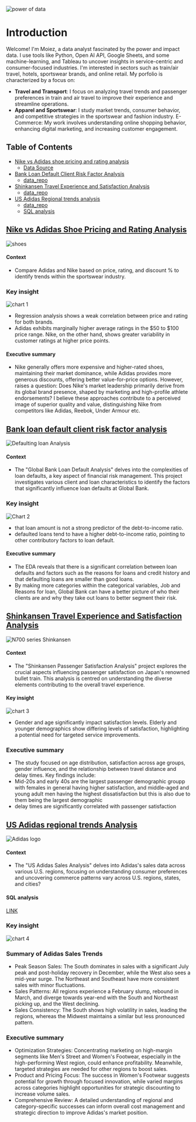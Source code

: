 ![power of data](https://github.com/moiez326/US-Adidas-sales/blob/main/media/Screenshot%202023-12-06%20at%2013.53.07.png)

# Introduction
Welcome! I'm Moiez, a data analyst fascinated by the power and impact data. I use tools like Python, Open AI API, Google Sheets, and some machine-learning, and Tableau to uncover insights in service-centric and consumer-focused industries.
I'm interested in sectors such as train/air travel, hotels, sportswear brands, and online retail. My porfolio is characterized by a focus on:

- **Travel and Transport**: I focus on analyzing travel trends and passenger preferences in train and air travel to improve their experience and streamline operations.
- **Apparel and Sportswear**: I study market trends, consumer behavior, and competitive strategies in the sportswear and fashion industry.
E-Commerce: My work involves understanding online shopping behavior, enhancing digital marketing, and increasing customer engagement.

## Table of Contents
- [Nike vs Adidas shoe pricing and rating analysis](https://github.com/moiez326/Data_analysis_portfolio/blob/main/Nike%20vs.%20Adidas%20shoes/nike_adidas.ipynb)
  - [Data Source](https://www.kaggle.com/datasets/kaushiksuresh147/adidas-vs-nike)
- [Bank Loan Default Client Risk Factor Analysis](https://github.com/moiez326/loandefault/blob/main/loan_EDA.ipynb)
  - [data_repo](https://github.com/moiez326/loandefault/tree/main/data)
- [Shinkansen Travel Experience and Satisfaction Analysis](https://github.com/moiez326/Data_analysis_portfolio/blob/main/Shinkansen/shinki_EDA.ipynb)
  - [data_repo](https://github.com/moiez326/shinkansen/tree/main/data)
- [US Adidas Regional trends analysis](https://github.com/moiez326/US-Adidas-sales/blob/main/adidas_EDA.ipynb)
  - [data_repo](https://github.com/moiez326/US-Adidas-sales/tree/main/data)
  - [SQL analysis](https://github.com/moiez326/Data_analysis_portfolio/blob/main/US%20Adidas/US%20Adidas%20SQL.ipynb)

## [Nike vs Adidas Shoe Pricing and Rating Analysis](https://github.com/moiez326/Data_analysis_portfolio/blob/main/Nike%20vs.%20Adidas%20shoes/nike_adidas.ipynb)
![shoes](https://github.com/moiez326/Data_analysis_portfolio/blob/main/Nike%20vs.%20Adidas%20shoes/Screenshot%202024-01-21%20at%2016.47.51.png)

#### Context 
- Compare Adidas and Nike based on price, rating, and discount % to identify trends within the sportswear industry.

### Key insight 
![chart 1](https://github.com/moiez326/Nike_vs_Adidas/blob/main/media/Screenshot%202023-11-28%20at%2013.23.57.png)
  
- Regression analysis shows a weak correlation between price and rating for both brands.
- Adidas exhibits marginally higher average ratings in the \$50 to \$100 price range. Nike, on the other hand, shows greater variability in customer ratings at higher price points.

#### Executive summary
- Nike generally offers more expensive and higher-rated shoes, maintaining their market dominance, while Adidas provides more generous discounts, offering better value-for-price options. However, raises a question: Does Nike's market leadership primarily derive from its global brand presence, shaped by marketing and high-profile athlete endorsements? I believe these approaches contribute to a perceived image of superior quality and value, distinguishing Nike from competitors like Adidas, Reebok, Under Armour etc. 

## [Bank loan default client risk factor analysis](https://github.com/moiez326/loandefault)
![Defaulting loan Analysis](https://media.istockphoto.com/id/1372053987/vector/default-bank-loans-isometric-3d.jpg?s=612x612&w=0&k=20&c=Rqy-n5FhihLGtOf6DtdKjyRI-8l2sRXPYjG69ie79cM=)

#### Context
- The "Global Bank Loan Default Analysis" delves into the complexities of loan defaults, a key aspect of financial risk management. This project investigates various client and loan characteristics to identify the factors that significantly influence loan defaults at Global Bank.

### Key insight  
![Chart 2](https://github.com/moiez326/loandefault/blob/main/media/Screenshot%202023-11-28%20at%2013.37.35.png)

- that loan amount is not a strong predictor of the debt-to-income ratio.
- defaulted loans tend to have a higher debt-to-income ratio, pointing to other contributory factors to loan default.

#### Executive summary 
- The EDA reveals that there is a significant correlation between loan defaults and factors such as the reasons for loans and credit history and that defaulting loans are smaller than good loans.
- By making more categories within the categorical variables, Job and Reasons for loan, Global Bank can have a better picture of who their clients are and why they take out loans to better segment their risk.

## [Shinkansen Travel Experience and Satisfaction Analysis](https://github.com/moiez326/shinkansen)
![N700 series Shinkansen](https://github.com/moiez326/Data_analysis_portfolio/blob/main/Shinkansen/Screenshot%202024-01-12%20at%2014.17.59.png)

#### Context 
- The "Shinkansen Passenger Satisfaction Analysis" project explores the crucial aspects influencing passenger satisfaction on Japan's renowned bullet train. This analysis is centred on understanding the diverse elements contributing to the overall travel experience.

#### Key insight 
![chart 3](https://github.com/moiez326/shinkansen/blob/main/media/Screenshot%202023-12-06%20at%2011.58.55.png)

- Gender and age significantly impact satisfaction levels. Elderly and younger demographics show differing levels of satisfaction, highlighting a potential need for targeted service improvements.

### Executive summary
-  The study focused on age distribution, satisfaction across age groups, gender influence, and the relationship between travel distance and delay times. 
Key findings include:
- Mid-20s and early 40s are the largest passenger demographic groupp with females in general having higher satisfaction, and middle-aged and young adult men having the highest dissatisfaction but this is also due to them being the largest demographic
- delay times are significantly correlated with passenger satisfaction

## [US Adidas regional trends Analysis](https://github.com/moiez326/US-Adidas-sales)
![Adidas logo](https://1000logos.net/wp-content/uploads/2019/06/Adidas-Logo-1991.jpg)

#### Context 
- The "US Adidas Sales Analysis" delves into Adidas's sales data across various U.S. regions, focusing on understanding consumer preferences and uncovering commerce patterns vary across U.S. regions, states, and cities?
#### SQL analysis 
[LINK](https://github.com/moiez326/Data_analysis_portfolio/blob/main/US%20Adidas/US%20Adidas%20SQL.ipynb)
### Key insight
![chart 4](https://github.com/moiez326/Data_analysis_portfolio/blob/main/US%20Adidas/Screenshot%202024-01-12%20at%2012.16.28.png)

### Summary of Adidas Sales Trends
- Peak Season Sales: The South dominates in sales with a significant July peak and post-holiday recovery in December, while the West also sees a mid-year surge. The Northeast and Southeast have more consistent sales with minor fluctuations.
- Sales Patterns: All regions experience a February slump, rebound in March, and diverge towards year-end with the South and Northeast picking up, and the West declining.
- Sales Consistency: The South shows high volatility in sales, leading the regions, whereas the Midwest maintains a similar but less pronounced pattern.
### Executive summary
- Optimization Strategies: Concentrating marketing on high-margin segments like Men's Street and Women's Footwear, especially in the high-performing West region, could enhance profitability. Meanwhile, targeted strategies are needed for other regions to boost sales.
- Product and Pricing Focus: The success in Women's Footwear suggests potential for growth through focused innovation, while varied margins across categories highlight opportunities for strategic discounting to increase volume sales.
- Comprehensive Review: A detailed understanding of regional and category-specific successes can inform overall cost management and strategic direction to improve Adidas's market position.
